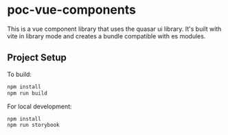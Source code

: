 # poc-vue-components

This is a vue component library that uses the quasar ui library. It's built with vite in library mode and creates a bundle compatible with es modules.

## Project Setup

To build:
```sh
npm install
npm run build
```

For local development:
```sh
npm install
npm run storybook
```

